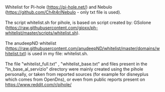 Whitelist for Pi-hole (https://pi-hole.net/) and Nebulo (https://github.com/Ch4t4r/Nebulo - only txt file is used).<br></br>
The script whitelist.sh for pihole, is based on script created by: GSolone (https://raw.githubusercontent.com/gioxx/ph-whitelist/master/scripts/whitelist.sh).<br></br>
The anudeepND whitelist (https://raw.githubusercontent.com/anudeepND/whitelist/master/domains/whitelist.txt) is used in my file: whitelist.sh.
<br></br>
The file "whitelist_full.txt" , "whitelist_base.txt" and files present in the "In_base_al_servizio" directory were mainly created using the pihole personally, 
or taken from reported sources (for example for disneyplus which comes from OpenDns), or even from public reports present on https://www.reddit.com/r/pihole/
